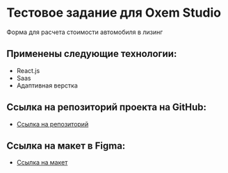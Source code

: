 # Тестовое задание для Oxem Studio

Форма для расчета стоимости автомобиля в лизинг

## Применены следующие технологии:

- React.js
- Saas
- Адаптивная верстка

## Ссылка на репозиторий проекта на GitHub:

- [Ссылка на репозиторий](https://github.com/malkov-am/leasing-form)

## Ссылка на макет в Figma:

- [Ссылка на макет](https://www.figma.com/community/file/1159127080169628640)
